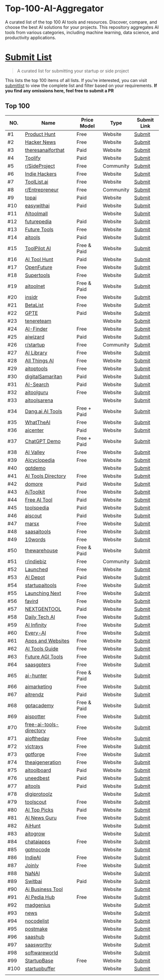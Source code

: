 # Top-100-AI-Aggregator
A curated list of the top 100 AI tools and resources. Discover, compare, and choose the best AI solutions for your projects. This repository aggregates AI tools from various categories, including machine learning, data science, and productivity applications.


# [Submit List](https://toollist.ai)

> A curated list for submitting your startup or side project

This lists the top 100 items of all lists. If you're interested, you can visit [submitlist](https://toollist.ai) to view the complete list and filter based on your requirements.
**If you find any omissions here, feel free to submit a PR**

## Top 100

| NO.  | Name                                                                                                                    | Price Model | Type      | Submit Link                                                                                                   |
| ---- | ----------------------------------------------------------------------------------------------------------------------- | ----------- | --------- | ------------------------------------------------------------------------------------------------------------- |
| #1   | [Product Hunt](https://www.producthunt.com/)                                                                            | Free        | Website   | [Submit](https://www.producthunt.com/posts/new)                                                               |
| #2   | [Hacker News](https://news.ycombinator.com/show)                                                                        | Free        | Website   | [Submit](https://news.ycombinator.com/submit)                                                                 |
| #3   | [theresanaiforthat](https://theresanaiforthat.com/)                                                                     | Paid        | Website   | [Submit](https://theresanaiforthat.com/getfeatured/#opt_submit)                                               |
| #4   | [Toolify](https://www.toolify.ai/)                                                                                      | Paid        | Website   | [Submit](https://www.toolify.ai/submit)                                                                       |
| #5   | [r/SideProject](http://reddit.com/r/sideproject)                                                                        | Free        | Community | [Submit](http://reddit.com/r/sideproject)                                                                     |
| #6   | [Indie Hackers](https://www.indiehackers.com/)                                                                          | Free        | Website   | [Submit](https://www.indiehackers.com/newproduct)                                                             |
| #7 | [ToolList.ai](https://toollist.ai/)                                                                                     | Free        | Website   | [Submit](https://toollist.ai/submit)                                                 |
| #8   | [r/Entrepreneur](http://reddit.com/r/entrepreneur)                                                                      | Free        | Community | [Submit](http://reddit.com/r/entrepreneur)                                                                    |
| #9   | [topai](https://topai.tools/)                                                                                           | Paid        | Website   | [Submit](https://topai.tools/submit)                                                                          |
| #10  | [easywithai](https://easywithai.com/)                                                                                   | Paid        | Website   | [Submit](https://easywithai.com/submittool/)                                                                  |
| #11  | [AItoolmall](https://aitoolmall.com/)                                                                                   |             | Website   | [Submit](https://aitoolmall.com/submit/)                                                                      |
| #12  | [futurepedia](https://www.futurepedia.io/)                                                                              | Paid        | Website   | [Submit](https://www.futurepedia.io/submittool)                                                               |
| #13  | [Future Tools](https://www.futuretools.io/)                                                                             | Free        | Website   | [Submit](https://www.futuretools.io/submitatool)                                                              |
| #14  | [aitools](https://aitools.fyi/)                                                                                         | Paid        | Website   | [Submit](https://aitools.fyi/zh)                                                                              |
| #15  | [ToolPilot AI](https://www.toolpilot.ai/)                                                                               | Free & Paid | Website   | [Submit](https://www.toolpilot.ai/pages/submityouraitool)                                                     |
| #16  | [AI Tool Hunt](https://www.aitoolhunt.com/)                                                                             | Paid        | Website   | [Submit](https://www.aitoolhunt.com/submit)                                                                   |
| #17  | [OpenFuture](https://openfuture.ai/)                                                                                    | Free        | Website   | [Submit](https://openfuture.ai/submittool)                                                                    |
| #18  | [Supertools](https://supertools.therundown.ai/)                                                                         | Free        | Website   | [Submit](https://supertools.therundown.ai/submit)                                                             |
| #19  | [aitoolnet](https://www.aitoolnet.com/)                                                                                 | Free & Paid | Website   | [Submit](https://www.aitoolnet.com/submit)                                                                    |
| #20  | [insidr](https://www.insidr.ai/ai-tools)                                                                                | Free        | Website   | [Submit](https://www.insidr.ai/submittools/)                                                                  |
| #21  | [BetaList](https://betalist.com/)                                                                                       | Free        | Website   | [Submit](https://betalist.com/submissions/new)                                                                |
| #22  | [GPTE](https://gpte.ai/)                                                                                                | Paid        | Website   | [Submit](https://gpte.ai/submitatool/)                                                                        |
| #23  | [tenereteam](https://www.tenereteam.com/ai-tool)                                                                        |             | Website   | [Submit]()                                                                                                    |
| #24  | [AI-Finder](https://ai-finder.net/)                                                                                     | Free        | Website   | [Submit](https://aifinder.net/add)                                                                            |
| #25  | [aiwizard](https://www.aiwizard.ai/)                                                                                    | Paid        | Website   | [Submit](https://www.aiwizard.ai/submit)                                                                      |
| #26  | [r/startup](https://www.reddit.com/r/startup/)                                                                          | Free        | Community | [Submit](https://www.reddit.com/r/startup/)                                                                   |
| #27  | [AI Library](https://library.phygital.plus/)                                                                            | Free        | Website   | [Submit](https://library.phygital.plus/toolsubmission)                                                        |
| #28  | [All Things AI](https://allthingsai.com/)                                                                               | Free        | Website   | [Submit](https://allthingsai.com/)                                                                            |
| #29  | [aitoptools](https://aitoptools.com/)                                                                                   | Free        | Website   | [Submit](https://aitoptools.com/account/submittool/)                                                          |
| #30  | [digitalSamaritan](https://www.digitalsamaritan.co/all-ai-tools)                                                        | Paid        | Website   | [Submit](https://www.digitalsamaritan.co/75843fhurwi8e8jcheckout)                                             |
| #31  | [AI-Search](https://ai-search.io/zh)                                                                                    | Paid        | Website   | [Submit](https://aisearch.io/submit)                                                                          |
| #32  | [aitoolguru](https://aitoolguru.com/)                                                                                   | Free        | Website   | [Submit](https://aitoolguru.com/submitaitool)                                                                 |
| #33  | [aitoolsarena](https://aitoolsarena.com/)                                                                               |             | Website   | [Submit](https://aitoolsarena.com/)                                                                           |
| #34  | [Dang.ai AI Tools](https://dang.ai/)                                                                                    | Free + Paid | Website   | [Submit](https://dang.ai/)                                                                                    |
| #35  | [WhatTheAI](https://whattheai.tech/)                                                                                    | Free        | Website   | [Submit](https://whattheai.tech/submitatool/)                                                                 |
| #36  | [aicenter](https://www.aicenter.ai/)                                                                                    | Paid        | Website   | [Submit](https://aicenter.ai/products/submit)                                                                 |
| #37  | [ChatGPT Demo](https://chatgptdemo.com/)                                                                                | Free + Paid | Website   | [Submit](https://chatgptdemo.com/sponsorshipoptions/)                                                         |
| #38  | [AI Valley](https://aivalley.ai/)                                                                                       | Free        | Website   | [Submit](https://aivalley.ai/submittool/)                                                                     |
| #39  | [AIcyclopedia](https://www.aicyclopedia.com/)                                                                           | Free        | Website   | [Submit]()                                                                                                    |
| #40  | [gptdemo](https://www.gptdemo.net/)                                                                                     |             | Website   | [Submit]()                                                                                                    |
| #41  | [AI Tools Directory](https://aitoolsdirectory.com/)                                                                     | Free        | Website   | [Submit](https://aitoolsdirectory.com/submittool)                                                             |
| #42  | [domore](https://domore.ai/)                                                                                            | Paid        | Website   | [Submit](https://domore.ai/submittool)                                                                        |
| #43  | [AiToolkit](https://www.aitoolkit.org/)                                                                                 | Free        | Website   | [Submit](https://www.aitoolkit.org/submit)                                                                    |
| #44  | [Free AI Tool](https://freeaitool.co/)                                                                                  | Paid        | Website   | [Submit](https://freeaitool.co/aialternatives?scroll=yes)                                                     |
| #45  | [toolspedia](https://www.toolspedia.io/)                                                                                | Paid        | Website   | [Submit](https://www.toolspedia.io/submittool/)                                                               |
| #46  | [aiscout](https://aiscout.net/)                                                                                         | Paid        | Website   | [Submit](https://aiscout.net/submitlisting/)                                                                  |
| #47  | [marsx](https://www.marsx.dev/ai-startups)                                                                              | Free        | Website   | [Submit](https://www.marsx.dev/aistartups)                                                                    |
| #48  | [saasaitools](https://saasaitools.com/)                                                                                 | Free        | Website   | [Submit]()                                                                                                    |
| #49  | [10words](https://10words.io/)                                                                                          | Free        | Website   | [Submit](https://portal.10words.io/submissions/submit)                                                        |
| #50  | [thewarehouse](https://www.thewarehouse.ai/)                                                                            | Free & Paid | Website   | [Submit](https://www.thewarehouse.ai/productsubmission)                                                       |
| #51  | [r/indiebiz](https://www.reddit.com/r/indiebiz/)                                                                        | Free        | Community | [Submit](https://www.reddit.com/r/indiebiz/)                                                                  |
| #52  | [Launched](https://launched.io/)                                                                                        | Free        | Website   | [Submit](https://launched.io/SubmitStartup)                                                                   |
| #53  | [AI Depot](https://aidepot.co/)                                                                                         | Paid        | Website   | [Submit](https://aidepot.co/)                                                                                 |
| #54  | [startupaitools](https://www.startupaitools.com/)                                                                       | Free        | Website   | [Submit](https://www.startupaitools.com/submitaitools/)                                                       |
| #55  | [Launching Next](https://www.launchingnext.com/)                                                                        | Free        | Website   | [Submit](https://www.launchingnext.com/submit/)                                                               |
| #56  | [favird](https://favird.com/l/ai-tools-and-applications)                                                                | Free        | Website   | [Submit](https://favird.com/l/aitoolsandapplications)                                                         |
| #57  | [NEXTGENTOOL](https://nextgentool.io/)                                                                                  | Paid        | Website   | [Submit](https://nextgentool.io/submit/)                                                                      |
| #58  | [Daily Tech AI](https://www.dailytech.ai/)                                                                              | Free        | Website   | [Submit](https://www.dailytech.ai/submitservice)                                                              |
| #59  | [AI Infinity](https://aiinfinity-meetpatel.notion.site/AI-Infinity-AI-Tools-Directory-0da673c487124ea2b6f8ebe59b75a231) | Free        | Website   | [Submit](https://forms.gle/Ze6pdWzmweCfKWnLA)                                                                 |
| #60  | [Every-AI](https://every-ai.com/)                                                                                       | Free        | Website   | [Submit](https://everyai.com/submittool/)                                                                     |
| #61  | [Apps and Websites](https://appsandwebsites.com/)                                                                       | Free        | Website   | [Submit](https://landing.mycloudmedia.co.uk/appsandwebsitessubmitaiorsaastool/newsubmission.html)             |
| #62  | [AI Tools Guide](https://aitoolsguide.com/)                                                                             | Free        | Website   | [Submit](https://aitoolsguide.com/contact/)                                                                   |
| #63  | [Future AGI Tools](https://www.futureagitools.com/)                                                                     | Free        | Website   | [Submit](https://www.futureagitools.com/submitasite)                                                          |
| #64  | [saasgpters](https://saasgpters.com/)                                                                                   | Free        | Website   | [Submit]()                                                                                                    |
| #65  | [ai-hunter](https://ai-hunter.io/)                                                                                      | Free & Paid | Website   | [Submit](https://aihunter.io/submitaitool/)                                                                   |
| #66  | [aimarketing](https://aimarketing.directory/)                                                                           | Free        | Website   | [Submit](https://aimarketing.directory/submit)                                                                |
| #67  | [aitrendz](https://aitrendz.xyz/)                                                                                       | Paid        | Website   | [Submit](https://aitrendz.xyz/submitailink/)                                                                  |
| #68  | [gptacademy](https://gptacademy.co/)                                                                                    | Free & Paid | Website   | [Submit](https://www.gptacademy.co/)                                                                          |
| #69  | [aispotter](https://aispotter.io/)                                                                                      | Free        | Website   | [Submit](https://airtable.com/appYRC7Mv7eFRs0Ey/shrrzZ9O2fx7mCk94)                                            |
| #70  | [free-ai-tools-directory](https://free-ai-tools-directory.com/)                                                         | Free        | Website   | [Submit](https://freeaitoolsdirectory.com/submitrequest/)                                                     |
| #71  | [aioftheday](https://aioftheday.com/)                                                                                   | Free        | Website   | [Submit](https://tally.so/r/nprK2q)                                                                           |
| #72  | [victrays](https://victrays.com/)                                                                                       | Free        | Website   | [Submit](https://victrays.com/submitaitool/)                                                                  |
| #73  | [gptforge](https://gptforge.net/)                                                                                       | Free        | Website   | [Submit](https://docs.google.com/forms/d/e/1FAIpQLSdttwE4QP8PqoDzh36Q5NUok3BdUe33thDCQ5dT_RNY2goWvQ/viewform) |
| #74  | [theaigeneration](https://www.theaigeneration.com/)                                                                     | Free        | Website   | [Submit](https://www.theaigeneration.com/add/)                                                                |
| #75  | [aitoolboard](https://aitoolboard.com/)                                                                                 | Paid        | Website   | [Submit](https://aitoolboard.com/submitaitool)                                                                |
| #76  | [uneedbest](https://uneedbest.com/)                                                                                     | Paid        | Website   | [Submit](https://uneedbest.com/yourbesttool)                                                                  |
| #77  | [aitools](https://www.aitools.directory/)                                                                               | Paid        | Website   | [Submit](https://www.aitools.directory/contact)                                                               |
| #78  | [digiprotoolz](http://digiprotoolz.com/)                                                                                |             | Website   | [Submit]()                                                                                                    |
| #79  | [toolscout](https://toolscout.ai/)                                                                                      | Free        | Website   | [Submit](https://toolscout.ai/submit)                                                                         |
| #80  | [AI Top Picks](https://www.aitoppicks.com/)                                                                             | Paid        | Website   | [Submit](https://www.aitoppicks.com/)                                                                         |
| #81  | [AI News Guru](https://ainews.guru/)                                                                                    | Free        | Website   | [Submit](https://ainews.guru/aiappsubmission/)                                                                |
| #82  | [AiHunt](https://aihunt.app/)                                                                                           |             | Website   | [Submit]()                                                                                                    |
| #83  | [aitogrow](https://aitogrow.com/)                                                                                       |             | Website   | [Submit]()                                                                                                    |
| #84  | [chataiapps](https://www.chataiapps.com/)                                                                               | Free        | Website   | [Submit](https://www.chataiapps.com/)                                                                         |
| #85  | [gptnocode](https://gptnocode.com/)                                                                                     |             | Website   | [Submit](https://gptnocode.com/)                                                                              |
| #86  | [IndieAI](https://www.indieai.co/)                                                                                      | Free        | Website   | [Submit](https://www.indieai.co/addtool)                                                                      |
| #87  | [Joinly](https://www.joinly.xyz/)                                                                                       | Free        | Website   | [Submit](https://www.joinly.xyz/submitstartup)                                                                |
| #88  | [NaNAI](https://nanai.tools/)                                                                                           |             | Website   | [Submit](https://nanai.tools/)                                                                                |
| #89  | [Switbai](https://switbai.com/)                                                                                         | Paid        | Website   | [Submit](https://switbai.com/submitaitool)                                                                    |
| #90  | [Ai Business Tool](https://aibusinesstool.com/tool)                                                                     |             | Website   | [Submit]()                                                                                                    |
| #91  | [AI Pedia Hub](https://aipediahub.com/)                                                                                 | Free        | Website   | [Submit](https://aipediahub.com/submit/)                                                                      |
| #92  | [madgenius](https://madgenius.co/)                                                                                      |             | Website   | [Submit]()                                                                                                    |
| #93  | [news](https://news.bensbites.co/)                                                                                      |             | Website   | [Submit]()                                                                                                    |
| #94  | [nocodelist](https://nocodelist.co/)                                                                                    |             | Website   | [Submit]()                                                                                                    |
| #95  | [postmake](https://postmake.io/)                                                                                        |             | Website   | [Submit]()                                                                                                    |
| #96  | [saashub](https://www.saashub.com/)                                                                                     |             | Website   | [Submit]()                                                                                                    |
| #97  | [saasworthy](https://www.saasworthy.com/)                                                                               |             | Website   | [Submit]()                                                                                                    |
| #98  | [softwareworld](https://www.softwareworld.co/)                                                                          |             | Website   | [Submit]()                                                                                                    |
| #99  | [StartupBase](https://startupbase.io/)                                                                                  | Free        | Website   | [Submit](https://startupbase.io/submissions/start)                                                            |
| #100 | [startupbuffer](https://startupbuffer.com/)                                                                             |             | Website   | [Submit]()                                                                                                    |
|                                                                        |
